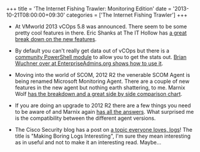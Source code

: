 +++
title = 'The Internet Fishing Trawler: Monitoring Edition'
date = '2013-10-21T08:00:00+09:30'
categories = ['The Internet Fishing Trawler']
+++

* At VMworld 2013 vCOps 5.8 was announced. There seem to be some pretty cool
    features in there. Eric Shanks at The IT Hollow has [a great break down on
    the new features](http://theithollow.com/2013/10/vmware-vcops-5-8-announced/).

* By default you can't really get data out of vCOps but there is a
    [community PowerShell module](http://velemental.com/2012/09/04/unofficial-vmware-vcenter-operations-powershell-module/)
    to allow you to get the stats out. [Brian Wuchner over at
    EnterpriseAdmins.org shows how to use it](http://enterpriseadmins.org/blog/scripting/getting-data-out-of-vcops/).

* Moving into the world of SCOM, 2012 R2 the venerable SCOM Agent is being
    renamed Microsoft Monitoring Agent. There are a couple of new features in
    the new agent but nothing earth shattering, to me. Marnix Wolf [has the
    breakdown and a great side by side comparison chart](http://thoughtsonopsmgr.blogspot.nl/2013/09/scom-2012-r2-hello-mma-microsoft.html).

* If you are doing an upgrade to 2012 R2 there are a few things you need to
    be aware of and Marnix again [has all the answers](http://thoughtsonopsmgr.blogspot.com.au/2013/10/scom-2012-r2-scom-2012-sp1-scom-2012.html).
    What surprised me is the compatibility between the different agent
    versions.

* The Cisco Security blog has a post on [a topic everyone loves, logs](http://blogs.cisco.com/security/making-boring-logs-interesting/)!
    The title is "Making Boring Logs Interesting", I'm sure they mean
    interesting as in useful and not to make it an interesting read. Maybe…

